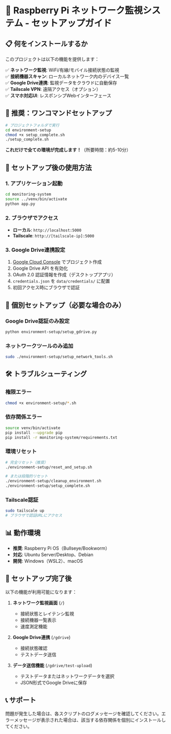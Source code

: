 # 🚀 Raspberry Pi ネットワーク監視システム - セットアップガイド

## 📋 何をインストールするか

このプロジェクトは以下の機能を提供します：

✅ **ネットワーク監視**: WiFi/有線/モバイル接続状態の監視  
✅ **接続機器スキャン**: ローカルネットワーク内のデバイス一覧  
✅ **Google Drive連携**: 監視データをクラウドに自動保存  
✅ **Tailscale VPN**: 遠隔アクセス（オプション）  
✅ **スマホ対応UI**: レスポンシブWebインターフェース  

## 🎯 推奨：ワンコマンドセットアップ

```bash
# プロジェクトフォルダで実行
cd environment-setup
chmod +x setup_complete.sh
./setup_complete.sh
```

**これだけで全ての環境が完成します！**（所要時間：約5-10分）

## 📱 セットアップ後の使用方法

### 1. アプリケーション起動
```bash
cd monitoring-system
source ../venv/bin/activate
python app.py
```

### 2. ブラウザでアクセス
- **ローカル**: `http://localhost:5000`
- **Tailscale**: `http://[tailscale-ip]:5000`

### 3. Google Drive連携設定
1. [Google Cloud Console](https://console.cloud.google.com/) でプロジェクト作成
2. Google Drive API を有効化
3. OAuth 2.0 認証情報を作成（デスクトップアプリ）
4. `credentials.json` を `data/credentials/` に配置
5. 初回アクセス時にブラウザで認証

## 🔧 個別セットアップ（必要な場合のみ）

### Google Drive認証のみ設定
```bash
python environment-setup/setup_gdrive.py
```

### ネットワークツールのみ追加
```bash
sudo ./environment-setup/setup_network_tools.sh
```

## 🛠️ トラブルシューティング

### 権限エラー
```bash
chmod +x environment-setup/*.sh
```

### 依存関係エラー
```bash
source venv/bin/activate
pip install --upgrade pip
pip install -r monitoring-system/requirements.txt
```

### 環境リセット
```bash
# 完全リセット（推奨）
./environment-setup/reset_and_setup.sh

# または段階的リセット
./environment-setup/cleanup_environment.sh
./environment-setup/setup_complete.sh
```

### Tailscale認証
```bash
sudo tailscale up
# ブラウザで認証URLにアクセス
```

## 📊 動作環境

- **推奨**: Raspberry Pi OS（Bullseye/Bookworm）
- **対応**: Ubuntu Server/Desktop、Debian
- **開発**: Windows（WSL2）、macOS

## 🎉 セットアップ完了後

以下の機能が利用可能になります：

1. **ネットワーク監視画面** (`/`)
   - 接続状態とレイテンシ監視
   - 接続機器一覧表示
   - 速度測定機能

2. **Google Drive連携** (`/gdrive`)
   - 接続状態確認
   - テストデータ送信

3. **データ送信機能** (`/gdrive/test-upload`)
   - テストデータまたはネットワークデータを選択
   - JSON形式でGoogle Driveに保存

## 📞 サポート

問題が発生した場合は、各スクリプトのログメッセージを確認してください。エラーメッセージが表示された場合は、該当する依存関係を個別にインストールしてください。
